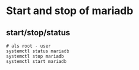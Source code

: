 # Start and stop of mariadb

## start/stop/status 

```
# als root - user 
systemctl status mariadb
systemctl stop mariadb 
systemctl start mariadb 
```
